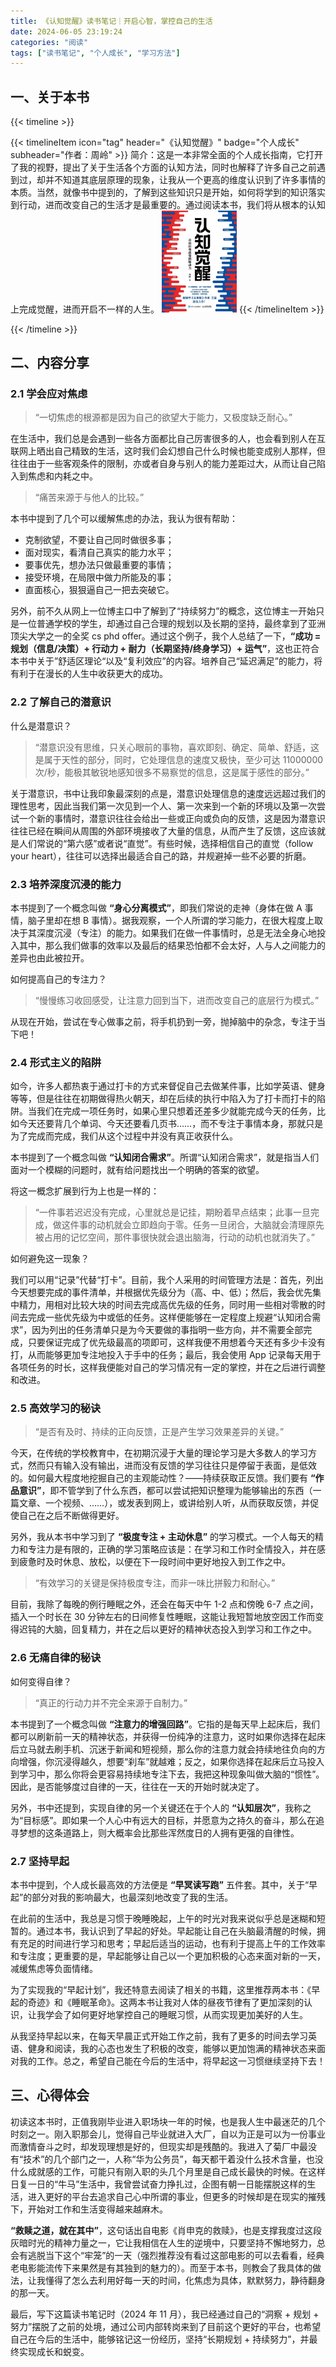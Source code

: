 ```yaml
---
title: 《认知觉醒》读书笔记｜开启心智，掌控自己的生活
date: 2024-06-05 23:19:24
categories: "阅读"
tags: ["读书笔记", "个人成长", "学习方法"]
---
```


## 一、关于本书

{{< timeline >}}

{{< timelineItem icon="tag" header="《认知觉醒》" badge="个人成长" subheader="作者：周岭" >}}
简介：这是一本非常全面的个人成长指南，它打开了我的视野，提出了关于生活各个方面的认知方法，同时也解释了许多自己之前遇到过，却并不知道其底层原理的现象，让我从一个更高的维度认识到了许多事情的本质。当然，就像书中提到的，了解到这些知识只是开始，如何将学到的知识落实到行动，进而改变自己的生活才是最重要的。通过阅读本书，我们将从根本的认知上完成觉醒，进而开启不一样的人生。
<img src="./cover.jpg" width="120" alt="book cover">
{{< /timelineItem >}}

{{< /timeline >}}

## 二、内容分享

### 2.1 学会应对焦虑

> “一切焦虑的根源都是因为自己的欲望大于能力，又极度缺乏耐心。”

在生活中，我们总是会遇到一些各方面都比自己厉害很多的人，也会看到别人在互联网上晒出自己精致的生活，这时我们会幻想自己什么时候也能变成别人那样，但往往由于一些客观条件的限制，亦或者自身与别人的能力差距过大，从而让自己陷入到焦虑和内耗之中。

> “痛苦来源于与他人的比较。”

本书中提到了几个可以缓解焦虑的办法，我认为很有帮助：

- 克制欲望，不要让自己同时做很多事；
- 面对现实，看清自己真实的能力水平；
- 要事优先，想办法只做最重要的事情；
- 接受环境，在局限中做力所能及的事；
- 直面核心，狠狠逼自己一把去突破它。

另外，前不久从网上一位博主口中了解到了“持续努力”的概念，这位博主一开始只是一位普通学校的学生，却通过自己合理的规划以及长期的坚持，最终拿到了亚洲顶尖大学之一的全奖 cs phd offer。通过这个例子，我个人总结了一下，**“成功 = 规划（信息/决策）+ 行动力 + 耐力（长期坚持/终身学习）+ 运气”**，这也正符合本书中关于”舒适区理论“以及“复利效应”的内容。培养自己“延迟满足”的能力，将有利于在漫长的人生中收获更大的成功。

### 2.2 了解自己的潜意识

什么是潜意识？

> “潜意识没有思维，只关心眼前的事物，喜欢即刻、确定、简单、舒适，这是属于天性的部分，同时，它处理信息的速度又极快，至少可达 11000000 次/秒，能极其敏锐地感知很多不易察觉的信息，这是属于感性的部分。”

关于潜意识，书中让我印象最深刻的点是，潜意识处理信息的速度远远超过我们的理性思考，因此当我们第一次见到一个人、第一次来到一个新的环境以及第一次尝试一个新的事情时，潜意识往往会给出一些或正向或负向的反馈，这是因为潜意识往往已经在瞬间从周围的外部环境接收了大量的信息，从而产生了反馈，这应该就是人们常说的“第六感”或者说“直觉”。有些时候，选择相信自己的直觉（follow your heart），往往可以选择出最适合自己的路，并规避掉一些不必要的折磨。

### 2.3 培养深度沉浸的能力

本书提到了一个概念叫做 **“身心分离模式”**，即我们常说的走神（身体在做 A 事情，脑子里却在想 B 事情）。据我观察，一个人所谓的学习能力，在很大程度上取决于其深度沉浸（专注）的能力。如果我们在做一件事情时，总是无法全身心地投入其中，那么我们做事的效率以及最后的结果恐怕都不会太好，人与人之间能力的差异也由此被拉开。

如何提高自己的专注力？

> “慢慢练习收回感受，让注意力回到当下，进而改变自己的底层行为模式。”

从现在开始，尝试在专心做事之前，将手机扔到一旁，抛掉脑中的杂念，专注于当下吧！

### 2.4 形式主义的陷阱

如今，许多人都热衷于通过打卡的方式来督促自己去做某件事，比如学英语、健身等等，但是往往在初期做得热火朝天，却在后续的执行中陷入为了打卡而打卡的陷阱。当我们在完成一项任务时，如果心里只想着还差多少就能完成今天的任务，比如今天还要背几个单词、今天还要看几页书……，而不专注于事情本身，那就只是为了完成而完成，我们从这个过程中并没有真正收获什么。

本书提到了一个概念叫做 **“认知闭合需求”**。所谓“认知闭合需求”，就是指当人们面对一个模糊的问题时，就有给问题找出一个明确的答案的欲望。

将这一概念扩展到行为上也是一样的：

> “一件事若迟迟没有完成，心里就总是记挂，期盼着早点结束；此事一旦完成，做这件事的动机就会立即趋向于零。任务一旦闭合，大脑就会清理原先被占用的记忆空间，那件事很快就会退出脑海，行动的动机也就消失了。”

如何避免这一现象？

我们可以用“记录”代替“打卡”。目前，我个人采用的时间管理方法是：首先，列出今天想要完成的事件清单，并根据优先级分为（高、中、低）；然后，我会优先集中精力，用相对比较大块的时间去完成高优先级的任务，同时用一些相对零散的时间去完成一些优先级为中或低的任务。这样便能够在一定程度上规避“认知闭合需求”，因为列出的任务清单只是为今天要做的事指明一些方向，并不需要全部完成，只要保证完成了优先级最高的项即可，这样我便不用想着今天还有多少卡没有打，从而能够更加专注地投入于手中的任务；最后，我会使用 App 记录每天用于各项任务的时长，这样我便能对自己的学习情况有一定的掌控，并在之后进行调整和改进。

### 2.5 高效学习的秘诀

> “是否有及时、持续的正向反馈，正是产生学习效果差异的关键。”

今天，在传统的学校教育中，在初期沉浸于大量的理论学习是大多数人的学习方式，然而只有输入没有输出，进而没有反馈的学习往往只是停留于表面，是低效的。如何最大程度地挖掘自己的主观能动性？——持续获取正反馈。我们要有 **“作品意识”**，即不管学到了什么东西，都可以尝试把知识整理为能够输出的东西（一篇文章、一个视频、……），或发表到网上，或讲给别人听，从而获取反馈，并促使自己在之后不断做得更好。

另外，我从本书中学习到了 **“极度专注 + 主动休息”** 的学习模式。一个人每天的精力和专注力是有限的，正确的学习策略应该是：在学习和工作时全情投入，并在感到疲惫时及时休息、放松，以便在下一段时间中更好地投入到工作之中。

> “有效学习的关键是保持极度专注，而非一味比拼毅力和耐心。”

目前，我除了每晚的例行睡眠之外，还会在每天中午 1-2 点和傍晚 6-7 点之间，插入一个时长在 30 分钟左右的日间修复性睡眠，这能让我短暂地放空因工作而变得迟钝的大脑，回复精力，并在之后以更好的精神状态投入到学习和工作之中。

### 2.6 无痛自律的秘诀

如何变得自律？

> “真正的行动力并不完全来源于自制力。”

本书提到了一个概念叫做 **“注意力的增强回路”**。它指的是每天早上起床后，我们都可以刷新前一天的精神状态，并获得一份纯净的注意力，这时如果你选择在起床后立马就去刷手机、沉迷于新闻和短视频，那么你的注意力就会持续地往负向的方向增强，你沉浸得越久，想要“刹车”就越难；反之，如果你选择在起床后立马投入到学习中，那么你将会更容易持续地专注下去，我把这种现象叫做大脑的“惯性”。因此，是否能够度过自律的一天，往往在一天的开始时就决定了。

另外，书中还提到，实现自律的另一个关键还在于个人的 **“认知层次”**，我称之为“目标感”。即如果一个人心中有远大的目标，并愿意为之持久的奋斗，那么在追寻梦想的这条道路上，则大概率会比那些浑然度日的人拥有更强的自律性。

### 2.7 坚持早起

本书中提到，个人成长最高效的方法便是 **“早冥读写跑”** 五件套。其中，关于“早起”的部分对我的影响最大，也最深刻地改变了我的生活。

在此前的生活中，我总是习惯于晚睡晚起，上午的时光对我来说似乎总是迷糊和短暂的。通过本书，我认识到了早起的好处。早起能让自己在头脑最清醒的时候，拥有充足的时间进行学习和思考；早起后适当的运动，也有利于提高上午的工作效率和专注度；更重要的是，早起能够让自己以一个更加积极的心态来面对新的一天，减缓焦虑等负面情绪。

为了实现我的“早起计划”，我还特意去阅读了相关的书籍，这里推荐两本书：《早起的奇迹》和《睡眠革命》。这两本书让我对人体的昼夜节律有了更加深刻的认识，让我学会了如何更好地掌控自己的睡眠习惯，从而实现更加美好的人生。

从我坚持早起以来，在每天早晨正式开始工作之前，我有了更多的时间去学习英语、健身和阅读，我的心态也发生了积极的改变，能够以更加饱满的精神状态来面对我的工作。总之，希望自己能在今后的生活中，将早起这一习惯继续坚持下去！

## 三、心得体会

初读这本书时，正值我刚毕业进入职场块一年的时候，也是我人生中最迷茫的几个时刻之一。刚入职那会儿，觉得自己毕业就进入大厂，自以为正是可以为一份事业而激情奋斗之时，却发现理想是好的，但现实却是残酷的。我进入了菊厂中最没有“技术”的几个部门之一，人称“华为公务员”，每天都干着没什么技术含量，也没什么成就感的工作，可能只有刚入职的头几个月里是自己成长最快的时候。在这样日复一日的“牛马”生活中，我曾尝试奋力挣扎过，企图有朝一日能摆脱这样的生活，进入更好的平台去追求自己心中所谓的事业，但更多的时候却是在现实的摧残下，开始对工作和生活变得越来越麻木。

**“救赎之道，就在其中”**，这句话出自电影《肖申克的救赎》，也是支撑我度过这段灰暗时光的精神力量之一，它让我相信在人生的逆境中，只要坚持不懈地努力，总会有逃脱当下这个“牢笼”的一天（强烈推荐没有看过这部电影的可以去看看，经典老电影能流传下来果然是有其独到的魅力的）。而至于本书，则教会了我具体的做法，让我懂得了怎么去利用好每一天的时间，化焦虑为具体，默默努力，静待翻身的那一天。

最后，写下这篇读书笔记时（2024 年 11 月），我已经通过自己的“洞察 + 规划 + 努力”摆脱了之前的处境，通过公司内部转岗来到了目前这个更好的平台，也希望自己在今后的生活中，能够铭记这一份经历，坚持“长期规划 + 持续努力”，并最终实现成长和蜕变。

